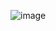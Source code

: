 

![image](https://upload.wikimedia.org/wikipedia/commons/thumb/b/bf/Front-end-logo-color%402x.png/600px-Front-end-logo-color%402x.png?20161015162846)

